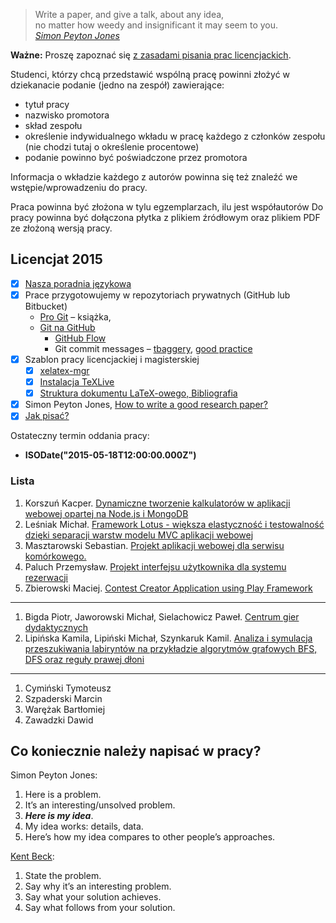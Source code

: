 > Write a paper, and give a talk, about any idea,<br>
> no matter how weedy and insignificant it may seem to you.<br>
> [*Simon Peyton Jones*](http://research.microsoft.com/en-us/um/people/simonpj/papers/giving-a-talk/writing-a-paper-slides.pdf)

**Ważne:** Proszę zapoznać się
[z zasadami pisania prac licencjackich](https://inf.ug.edu.pl/informacja-dla-studentow-iii-roku-2014).

Studenci, którzy chcą przedstawić wspólną pracę powinni złożyć w dziekanacie
podanie (jedno na zespół) zawierające:

* tytuł pracy
* nazwisko promotora
* skład zespołu
* określenie indywidualnego wkładu w pracę każdego z członków zespołu
  (nie chodzi tutaj o określenie procentowe)
* podanie powinno być poświadczone przez promotora

Informacja o wkładzie każdego z autorów powinna się też znaleźć
we wstępie/wprowadzeniu do pracy.

Praca powinna być złożona w tylu egzemplarzach, ilu jest współautorów
Do pracy powinna być dołączona płytka z plikiem źródłowym
oraz plikiem PDF ze złożoną wersją pracy.


## Licencjat 2015

- [x] [Nasza poradnia językowa](https://github.com/seminarium/web-applications#nasza-poradnia-językowa)
- [x] Prace przygotowujemy w repozytoriach prywatnych (GitHub lub Bitbucket)
  - [Pro Git](http://git-scm.com/book/en/v2) – książka,
  - [Git na GitHub](https://help.github.com)
    * [GitHub Flow](https://help.github.com/articles/github-flow-in-the-browser/)
    * Git commit messages – [tbaggery](http://tbaggery.com/2008/04/19/a-note-about-git-commit-messages.html),
      [good practice](https://wiki.openstack.org/wiki/GitCommitMessages)
- [x] Szablon pracy licencjackiej i magisterskiej
  - [x] [xelatex-mgr](https://github.com/wbzyl/xelatex-mgr)
  - [x] [Instalacja TeXLive](http://wbzyl.inf.ug.edu.pl/sp/texlive)
  - [x] [Struktura dokumentu LaTeX-owego, Bibliografia](http://wbzyl.inf.ug.edu.pl/sp/latex)
- [x] Simon Peyton Jones,
    [How to write a good research paper?](http://research.microsoft.com/en-us/um/people/simonpj/papers/giving-a-talk/writing-a-paper-slides.pdf)
- [x] [Jak pisać?](http://wbzyl.inf.ug.edu.pl/seminarium/info/jak-pisac)

Ostateczny termin oddania pracy:

* **ISODate("2015-05-18T12:00:00.000Z")**


### Lista

1. Korszuń Kacper.
   [Dynamiczne tworzenie kalkulatorów w aplikacji webowej opartej na Node.js i MongoDB](https://bitbucket.org/kacperkorszun/praca-licencjat)
1. Leśniak Michał.
   [Framework Lotus - większa elastyczność i testowalność dzięki separacji warstw modelu MVC aplikacji webowej](https://github.com/mlesniak91/praca_licencjacka)
1. Masztarowski Sebastian.
   [Projekt aplikacji webowej dla serwisu komórkowego.](https://bitbucket.org/typowyseba/praca-dyplomowa)
1. Paluch Przemysław.
   [Projekt interfejsu użytkownika dla systemu rezerwacji](https://bitbucket.org/Zhukovo/praca_licencjacka)
1. Zbierowski Maciej.
   [Contest Creator Application using Play Framework](https://bitbucket.org/MaciejZbierowski/contestcreator)

----

1. Bigda Piotr, Jaworowski Michał, Sielachowicz Paweł.
   [Centrum gier dydaktycznych](https://bitbucket.org/CoJaTutajRobie/praca-licencjacka)
1. Lipińska Kamila, Lipiński Michał, Szynkaruk Kamil.
   [Analiza i symulacja przeszukiwania labiryntów na przykładzie algorytmów grafowych BFS, DFS oraz reguły prawej dłoni](https://github.com/wielebny90/labalg)

----

1. Cymiński Tymoteusz
1. Szpaderski Marcin
1. Warężak Bartłomiej
1. Zawadzki Dawid


## Co koniecznie należy napisać w pracy?

Simon Peyton Jones:

1. Here is a problem.
1. It’s an interesting/unsolved problem.
1. ***Here is my idea***.
1. My idea works: details, data.
1. Here’s how my idea compares to other people’s approaches.

[Kent Beck](http://www.threeriversinstitute.org/blog/):

1. State the problem.
1. Say why it’s an interesting problem.
1. Say what your solution achieves.
1. Say what follows from your solution.

<!--
### Frameworki, bazy danych, …

* [Meteor](https://www.meteor.com)
* [BEM](https://en.bem.info):
  - [How we built the new BBC Homepage](http://www.bbc.co.uk/blogs/internet/entries/47a96d23-ae04-444e-808f-678e6809765d)
* [MongoDB University](https://university.mongodb.com)
* [Elasticsearch](http://git-scm.com/book/en/v2)
-->
